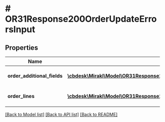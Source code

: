 # # OR31Response200OrderUpdateErrorsInput

## Properties

Name | Type | Description | Notes
------------ | ------------- | ------------- | -------------
**order_additional_fields** | [**\cbdesk\Mirakl\Model\OR31Response200OrderUpdateErrorsInputOrderAdditionalFields[]**](OR31Response200OrderUpdateErrorsInputOrderAdditionalFields.md) | Order custom fields | [optional]
**order_lines** | [**\cbdesk\Mirakl\Model\OR31Response200OrderUpdateErrorsInputOrderLines[]**](OR31Response200OrderUpdateErrorsInputOrderLines.md) | Order lines custom fields | [optional]

[[Back to Model list]](../../README.md#models) [[Back to API list]](../../README.md#endpoints) [[Back to README]](../../README.md)
